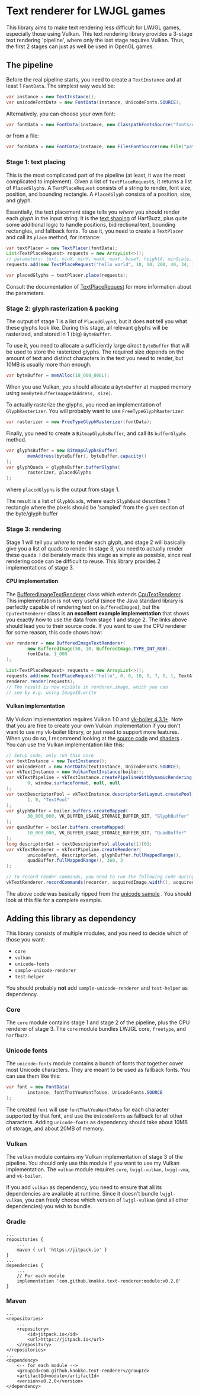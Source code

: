# Text renderer for LWJGL games
This library aims to make text rendering less difficult for
LWJGL games, especially those using Vulkan. This text rendering
library provides a 3-stage text rendering 'pipeline', where only
the last stage requires Vulkan. Thus, the first 2 stages can just
as well be used in OpenGL games.

## The pipeline
Before the real pipeline starts, you need to create a
`TextInstance` and at least 1 `FontData`. The simplest way would
be:
```java
var instance = new TextInstance();
var unicodeFontData = new FontData(instance, UnicodeFonts.SOURCE);
```
Alternatively, you can choose your own font:
```java
var fontData = new FontData(instance, new ClasspathFontsSource("fonts/unicode-polyglott.ttf"));
```
or from a file:
```java
var fontData = new FontData(instance, new FilesFontSource(new File("path.ttf")));
```

### Stage 1: text placing
This is the most complicated part of the pipeline (at least, it
was the most complicated to implement). Given a list of
`TextPlaceRequest`s, it returns a list of `PlacedGlyph`s.
A `TextPlaceRequest` consists of a string to render,
font size, position, and bounding rectangle. A `PlacedGlyph`
consists of a position, size, and glyph.

Essentially, the text placement stage tells you *where* you should
render each *glyph* in the input string. It is the
[text shaping](https://harfbuzz.github.io/what-is-harfbuzz.html#what-is-text-shaping)
of HarfBuzz, plus quite some additional logic to handle
positions, bidirectional text, bounding rectangles, and
fallback fonts. To use it, you need to create a `TextPlacer` and call its
`place` method, for instance:
```java
var textPlacer = new TextPlacer(fontData);
List<TextPlaceRequest> requests = new ArrayList<>();
// parameters: text, minX, minY, maxX, maxY, baseY, heightA, minScale, alignment, userData
requests.add(new TextPlaceRequest("hello world", 10, 10, 200, 40, 34, 18, 1, TextAlignment.DEFAULT, null));

var placedGlyphs = textPlacer.place(requests);
```
Consult the documentation of
[TextPlaceRequest](./core/src/main/java/com/github/knokko/text/placement/TextPlaceRequest.java)
for more information about the parameters.

### Stage 2: glyph rasterization & packing
The output of stage 1 is a list of `PlacedGlyph`s, but it does
**not** tell you what these glyphs look like. During this stage,
all relevant glyphs will be rasterized, and stored in 1 (big)
`ByteBuffer`.

To use it, you need to allocate a sufficiently large *direct*
`ByteBuffer` that will be used to store the rasterized
glyphs. The required size depends on the amount of text and
distinct characters in the text you need to render, but 10MB
is usually more than enough.
```java
var byteBuffer = memAlloc(10_000_000L);
```
When you use Vulkan, you should allocate a `ByteBuffer` at
mapped memory using `memByteBuffer(mappedAddress, size)`.

To actually rasterize the glyphs, you need an implementation of
`GlyphRasterizer`. You will probably want to use
`FreeTypeGlyphRasterizer`:
```java
var rasterizer = new FreeTypeGlyphRasterizer(fontData);
```
Finally, you need to create a `BitmapGlyphsBuffer`, and call
its `bufferGlyphs` method.
```java
var glyphsBuffer = new BitmapGlyphsBuffer(
		memAddress(byteBuffer), byteBuffer.capacity()
);
var glyphQuads = glyphsBuffer.bufferGlyphs(
		rasterizer, placedGlyphs
);
```
where `placedGlyphs` is the output from stage 1.

The result is a list of `GlyphQuad`s, where each `GlyphQuad`
describes 1 rectangle where the pixels should be 'sampled' from
the given section of the byte/glyph buffer

### Stage 3: rendering
Stage 1 will tell you *where* to render each glyph, and stage 2
will basically give you a list of quads to render. In stage 3,
you need to actually render these quads. I deliberately made
this stage as simple as possible, since real rendering code can
be difficult to reuse. This library provides 2 implementations
of stage 3.

#### CPU implementation
The [BufferedImageTextRenderer](./core/src/main/java/com/github/knokko/text/renderer/cpu/BufferedImageTextRenderer.java)
class which extends
[CpuTextRenderer](./core/src/main/java/com/github/knokko/text/renderer/cpu/BufferedImageTextRenderer.java)
. This implementation is not very useful (since the Java
standard library is perfectly capable of rendering text on
`BufferedImage`s), but the `CpuTextRenderer` class is
**an excellent example implementation** that shows you exactly
how to use the data from stage 1 and stage 2. The links above
should lead you to their source code. If you want to use the
CPU renderer for some reason, this code shows how:
```java
var renderer = new BufferedImageTextRenderer(
		new BufferedImage(50, 10, BufferedImage.TYPE_INT_RGB),
		fontData, 1_000
);

List<TextPlaceRequest> requests = new ArrayList<>();
requests.add(new TextPlaceRequest("hello", 0, 0, 10, 9, 7, 0, 1, TextAlignment.DEFAULT, null));
renderer.render(requests);
// The result is now visible in renderer.image, which you can
// see by e.g. using ImageIO.write
```

#### Vulkan implementation
My Vulkan implementation requires Vulkan 1.0 and
[vk-boiler 4.3.1+](https://github.com/knokko/vk-boiler). Note that
you are free to create your own Vulkan implementation if you
don't want to use my vk-boiler library, or just need to
support more features. When you do so, I recommend looking at the
[source code](./vulkan/src/main/java/com/github/knokko/text/vulkan)
and
[shaders](./vulkan/src/main/resources/com/github/knokko/text/vulkan)
. You can use the Vulkan implementation like this:
```java
// Setup code, only run this once
var textInstance = new TextInstance();
var unicodeFont = new FontData(textInstance, UnicodeFonts.SOURCE);
var vkTextInstance = new VulkanTextInstance(boiler);
var vkTextPipeline = vkTextInstance.createPipelineWithDynamicRendering(
		0, window.surfaceFormat, null, null
);
var textDescriptorPool = vkTextInstance.descriptorSetLayout.createPool(
		1, 0, "TextPool"
);
var glyphBuffer = boiler.buffers.createMapped(
		30_000_000, VK_BUFFER_USAGE_STORAGE_BUFFER_BIT, "GlyphBuffer"
);
var quadBuffer = boiler.buffers.createMapped(
		10_000_000, VK_BUFFER_USAGE_STORAGE_BUFFER_BIT, "QuadBuffer"
);
long descriptorSet = textDescriptorPool.allocate(1)[0];
var vkTextRenderer = vkTextPipeline.createRenderer(
		unicodeFont, descriptorSet, glyphBuffer.fullMappedRange(),
		quadBuffer.fullMappedRange(), 360, 3
);

// To record render commands, you need to run the following code during a renderpass
vkTextRenderer.recordCommands(recorder, acquiredImage.width(), acquiredImage.height(), requests);
```
The above code was basically ripped from the
[unicode sample](./sample-unicode-renderer/src/main/java/com/github/knokko/text/sample/UnicodeRendererSample.java)
. You should look at this file for a complete example.

## Adding this library as dependency
This library consists of multiple modules, and you need to decide
which of those you want:
- `core`
- `vulkan`
- `unicode-fonts`
- `sample-unicode-renderer`
- `test-helper`

You should probably **not** add `sample-unicode-renderer` and
`test-helper` as dependency.

### Core
The `core` module contains stage 1 and stage 2 of the pipeline,
plus the CPU renderer of stage 3. The `core` module bundles
LWJGL core, `freetype`, and `harfbuzz`.

### Unicode fonts
The `unicode-fonts` module contains a bunch of fonts that
together cover most Unicode characters. They are meant to be
used as fallback fonts. You can use them like this:
```java
var font = new FontData(
		instance, fontThatYouWantToUse, UnicodeFonts.SOURCE
);
```
The created `font` will use `fontThatYouWantToUse` for each
character supported by that font, and use the `UnicodeFonts`
as fallback for all other characters. Adding `unicode-fonts`
as dependency should take about 10MB of storage, and about
20MB of memory.

### Vulkan
The `vulkan` module contains my Vulkan implementation of stage
3 of the pipeline. You should only use this module if you want
to use my Vulkan implementation. The `vulkan` module requires
`core`, `lwjgl-vulkan`, `lwjgl-vma`, and `vk-boiler`.

If you add `vulkan` as dependency, you need to ensure that
all its dependencies are available at runtime. Since it doesn't
bundle `lwjgl-vulkan`, you can freely choose which version of
`lwjgl-vulkan` (and all other dependencies) you wish to bundle.

### Gradle
```
...
repositories {
	...
	maven { url 'https://jitpack.io' }
}
...
dependencies {
	...
	// For each module
	implementation 'com.github.knokko.text-renderer:module:v0.2.0'
}
```

### Maven
```
...
<repositories>
	...
	<repository>
		<id>jitpack.io</id>
		<url>https://jitpack.io</url>
	</repository>
</repositories>
...
<dependency>
	<-- for each module -->
	<groupId>com.github.knokko.text-renderer</groupId>
	<artifactId>module</artifactId>
	<version>v0.2.0</version>
</dependency>
```

